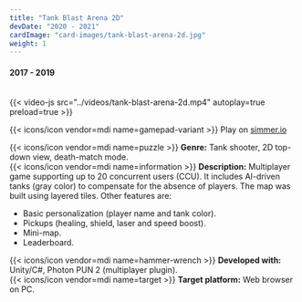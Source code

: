 ```yaml
---
title: "Tank Blast Arena 2D"
devDate: "2020 - 2021"
cardImage: "card-images/tank-blast-arena-2d.jpg"
weight: 1
---
```


#### 2017 - 2019
\
{{< video-js src="../videos/tank-blast-arena-2d.mp4" autoplay=true preload=true >}}

{{< icons/icon vendor=mdi name=gamepad-variant >}} Play on [simmer.io](https://simmer.io/@MellizoGames/tank-blast-arena-2d)

{{< icons/icon vendor=mdi name=puzzle >}} **Genre:** Tank shooter, 2D top-down view, death-match mode.\
{{< icons/icon vendor=mdi name=information >}} **Description:**
Multiplayer game supporting up to 20 concurrent users (CCU).
It includes AI-driven tanks (gray color) to compensate for the absence of players.
The map was built using layered tiles.
Other features are:
* Basic personalization (player name and tank color).
* Pickups (healing, shield, laser and speed boost).
* Mini-map.
* Leaderboard.

{{< icons/icon vendor=mdi name=hammer-wrench >}} **Developed with:** Unity/C#, Photon PUN 2 (multiplayer plugin).\
{{< icons/icon vendor=mdi name=target >}} **Target platform:** Web browser on PC.
